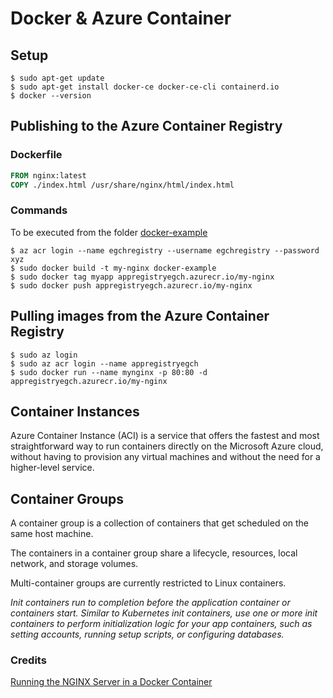 # Docker & Azure Container
## Setup
```shell
$ sudo apt-get update
$ sudo apt-get install docker-ce docker-ce-cli containerd.io
$ docker --version
```
## Publishing to the Azure Container Registry
### Dockerfile
```Dockerfile
FROM nginx:latest
COPY ./index.html /usr/share/nginx/html/index.html
```
### Commands
To be executed from the folder [docker-example](docker-example)
```shell
$ az acr login --name egchregistry --username egchregistry --password xyz
$ sudo docker build -t my-nginx docker-example
$ sudo docker tag myapp appregistryegch.azurecr.io/my-nginx
$ sudo docker push appregistryegch.azurecr.io/my-nginx
```
## Pulling images from the Azure Container Registry
```shell
$ sudo az login
$ sudo az acr login --name appregistryegch
$ sudo docker run --name mynginx -p 80:80 -d appregistryegch.azurecr.io/my-nginx
```


## Container Instances
Azure Container Instance (ACI) is a service that offers the fastest and most straightforward way to run containers directly on the Microsoft Azure cloud, without having to provision any virtual machines and without the need for a higher-level service.

## Container Groups
A container group is a collection of containers that get scheduled on the same host machine.

The containers in a container group share a lifecycle, resources, local network, and storage volumes.

Multi-container groups are currently restricted to Linux containers.

_Init containers run to completion before the application container or containers start. Similar to Kubernetes init containers, use one or more init containers to perform initialization logic for your app containers, such as setting accounts, running setup scripts, or configuring databases._

### Credits
[Running the NGINX Server in a Docker Container](https://www.baeldung.com/linux/nginx-docker-container)
